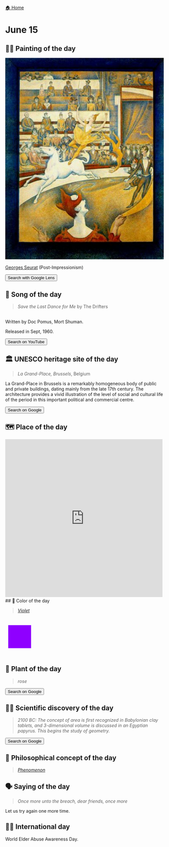 
[🏠 Home](../../index.md)

# June 15

## 🧑‍🎨 Painting of the day

<img width="600" src="../img/Georges_Seurat_6.jpg">

[Georges Seurat](https://en.wikipedia.org/wiki/Georges_Seurat) (Post-Impressionism)

<button class="btn btn-success"
onclick=" window.open('https://lens.google.com/uploadbyurl?url=https://iretes.github.io/one-a-day/data/img/Georges_Seurat_6.jpg','_blank')">
Search with Google Lens
</button>

## 🎼 Song of the day

> *Save the Last Dance for Me*
by The Drifters

<br />Written by Doc Pomus, Mort Shuman.

Released in Sept, 1960.

<button class="btn btn-success"
onclick=" window.open('http://www.youtube.com/search?q=Save the Last Dance for Me by The Drifters','_blank')">
Search on YouTube
</button>

## 🏛️ UNESCO heritage site of the day

> *La Grand-Place, Brussels*, Belgium

<p>La Grand-Place in Brussels is a remarkably homogeneous body of public and private buildings, dating mainly from the late 17th century. The architecture provides a vivid illustration of the level of social and cultural life of the period in this important political and commercial centre.</p>

<button class="btn btn-success"
onclick=" window.open('http://www.google.com/search?q=La Grand-Place, Brussels','_blank')">
Search on Google
</button>

## 🗺️ Place of the day

<iframe
src="https://www.mapcrunch.com"
name="mapcrunch"
width="500"
height="500"
allowTransparency="true"
scrolling="no"
frameborder="0"
>
</iframe>
## 🎨 Color of the day

> *[Violet](https://en.wikipedia.org/wiki/Violet_(color))*

<div style="color:#8F00FF; font-size: 100px;">&#9632;</div>

## 🌿 Plant of the day

> *rose*

<button class="btn btn-success"
onclick=" window.open('http://www.google.com/search?q=rose','_blank')">
Search on Google
</button>

## 🧑‍🔬 Scientific discovery of the day

> *2100 BC: The concept of area is first recognized in Babylonian clay tablets, and 3-dimensional volume is discussed in an Egyptian papyrus. This begins the study of geometry.*

<button class="btn btn-success"
onclick=" window.open('http://www.google.com/search?q=2100 BC: The concept of area is first recognized in Babylonian clay tablets, and 3-dimensional volume is discussed in an Egyptian papyrus. This begins the study of geometry.','_blank')">
Search on Google
</button>

## 💭 Philosophical concept of the day

> *[Phenomenon](https://en.wikipedia.org/wiki/Phenomenon_(philosophy))*

## 🗣️ Saying of the day

> *Once more unto the breach, dear friends, once more*

Let us try again one more time.

## 🏳️‍🌈 International day

World Elder Abuse Awareness Day.